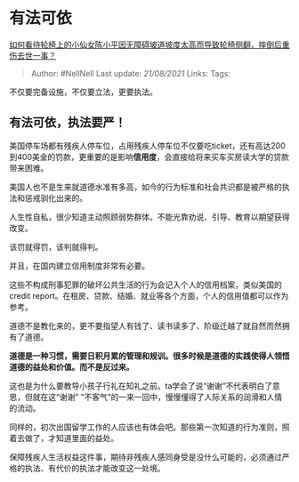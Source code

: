 # 有法可依
[如何看待轮椅上的小仙女陈小平因无障碍坡道坡度太高而导致轮椅侧翻，摔倒后重伤去世一事？](https://www.zhihu.com/question/439962892/answer/1685821397)

> Author: #NellNell 
> Last update: *21/08/2021* 
> Links:
> Tags: 

不仅要完备设施，不仅要立法，更要执法。

## 有法可依，执法要严！

美国停车场都有残疾人停车位，占用残疾人停车位不仅要吃ticket，还有高达200到400美金的罚款，更重要的是影响**信用度**，会直接给将来买车买房读大学的贷款带来困难。

美国人也不是生来就道德水准有多高，如今的行为标准和社会共识都是被严格的执法和惩戒驯化出来的。

人生性自私，很少知道主动照顾弱势群体。不能光靠劝说、引导、教育以期望获得改变。

该罚就得罚，该判就得判。

并且，在国内建立信用制度非常有必要。

这些不构成刑事犯罪的破坏公共生活的行为会记入个人的信用档案，类似美国的credit report。在租房、贷款、结婚、就业等各个方面，个人的信用值都可以作为参考。

道德不是教化来的，更不要指望人有钱了、读书读多了、阶级迁越了就自然而然拥有了道德。

**道德是一种习惯，需要日积月累的管理和规训。很多时候是道德的实践使得人领悟道德的益处和价值。而不是反过来。**

这也是为什么要教导小孩子行礼在知礼之前。ta学会了说“谢谢”不代表明白了意思，但就在这“谢谢” “不客气”的一来一回中，慢慢懂得了人际关系的润滑和人情的流动。

同样的，初次出国留学工作的人应该也有体会吧。那些第一次知道的行为准则，照着去做了，才知道里面的益处。

保障残疾人生活权益这件事，期待非残疾人感同身受是没什么可能的，必须通过严格的执法、有代价的执法才能改变这一处境。